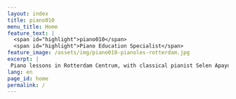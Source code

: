 ```yaml
---
layout: index
title: piano010
menu_title: Home
feature_text: |
  <span id="highlight">piano010</span>
  <span id="highlight">Piano Education Specialist</span>
feature_image: /assets/img/piano010-pianoles-rotterdam.jpg
excerpt: |
 Piano lessons in Rotterdam Centrum, with classical pianist Selen Apaydin, piano teacher with 20 years of experience in piano education. Private piano lessons in Rotterdam Centre or online. From beginners to advanced players, acquire professional pianist skills. Learn music theory, artistic values, and composition techniques. Overcome challenges, fill knowledge gaps, and accelerate your piano journey with a concert pianist's unique guidance.
lang: en
page_id: home
permalink: /
---
```

